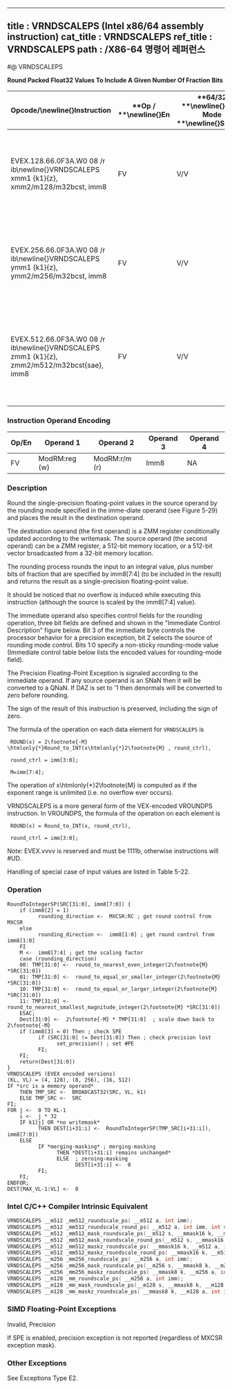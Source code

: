 ----------------------------
title : VRNDSCALEPS (Intel x86/64 assembly instruction)
cat_title : VRNDSCALEPS
ref_title : VRNDSCALEPS
path : /X86-64 명령어 레퍼런스
----------------------------
#@ VRNDSCALEPS

**Round Packed Float32 Values To Include A Given Number Of Fraction Bits**

|**Opcode/**\newline{}**Instruction**|**Op / **\newline{}**En**|**64/32 **\newline{}**bit Mode **\newline{}**Support**|**CPUID **\newline{}**Feature **\newline{}**Flag**|**Description**|
|------------------------------------|-------------------------|------------------------------------------------------|--------------------------------------------------|---------------|
|EVEX.128.66.0F3A.W0 08 /r ib\newline{}VRNDSCALEPS xmm1 {k1}{z}, xmm2/m128/m32bcst, imm8|FV|V/V|AVX512VLAVX512F|Rounds packed single-precision floating point values in xmm2/m128/m32bcst to a number of fraction bits specified by the imm8 field. Stores the result in xmm1 register. Under writemask.|
|EVEX.256.66.0F3A.W0 08 /r ib\newline{}VRNDSCALEPS ymm1 {k1}{z}, ymm2/m256/m32bcst, imm8|FV|V/V|AVX512VLAVX512F|Rounds packed single-precision floating point values in ymm2/m256/m32bcst to a number of fraction bits specified by the imm8 field. Stores the result in ymm1 register. Under writemask.|
|EVEX.512.66.0F3A.W0 08 /r ib\newline{}VRNDSCALEPS zmm1 {k1}{z}, zmm2/m512/m32bcst{sae}, imm8|FV|V/V|AVX512F|Rounds packed single-precision floating-point values in zmm2/m512/m32bcst to a number of fraction bits specified by the imm8 field. Stores the result in zmm1 register using writemask.|
### Instruction Operand Encoding


|Op/En|Operand 1 |Operand 2|Operand 3|Operand 4|
|-----|----------|---------|---------|---------|
|FV|ModRM:reg (w)|ModRM:r/m (r)|Imm8|NA|
### Description


Round the single-precision floating-point values in the source operand by the rounding mode specified in the imme-diate operand (see Figure 5-29) and places the result in the destination operand.

The destination operand (the first operand) is a ZMM register conditionally updated according to the writemask. The source operand (the second operand) can be a ZMM register, a 512-bit memory location, or a 512-bit vector broadcasted from a 32-bit memory location.

The rounding process rounds the input to an integral value, plus number bits of fraction that are specified by imm8[7:4] (to be included in the result) and returns the result as a single-precision floating-point value.

It should be noticed that no overflow is induced while executing this instruction (although the source is scaled by the imm8[7:4] value).

The immediate operand also specifies control fields for the rounding operation, three bit fields are defined and shown in the "Immediate Control Description" figure below. Bit 3 of the immediate byte controls the processor behavior for a precision exception, bit 2 selects the source of rounding mode control. Bits 1:0 specify a non-sticky rounding-mode value (Immediate control table below lists the encoded values for rounding-mode field).

The Precision Floating-Point Exception is signaled according to the immediate operand. If any source operand is an SNaN then it will be converted to a QNaN. If DAZ is set to '1 then denormals will be converted to zero before rounding.

The sign of the result of this instruction is preserved, including the sign of zero.

The formula of the operation on each data element for `VRNDSCALEPS` is

     ROUND(x) = 2\footnote{-M} \htmlonly{*}Round_to_INT(x\htmlonly{*}2\footnote{M} , round_ctrl), 

     round_ctrl = imm[3:0];

     M=imm[7:4];

The operation of x\htmlonly{*}2\footnote{M}  is computed as if the exponent range is unlimited (i.e. no overflow ever occurs).

VRNDSCALEPS is a more general form of the VEX-encoded VROUNDPS instruction. In VROUNDPS, the formula of the operation on each element is

     ROUND(x) = Round_to_INT(x, round_ctrl), 

     round_ctrl = imm[3:0];



Note: EVEX.vvvv is reserved and must be 1111b, otherwise instructions will #UD.

Handling of special case of input values are listed in Table 5-22.


### Operation

```info-verb
RoundToIntegerSP(SRC[31:0], imm8[7:0]) {
    if (imm8[2] = 1)
          rounding_direction  <-  MXCSR:RC ; get round control from MXCSR
    else
          rounding_direction  <-  imm8[1:0] ; get round control from imm8[1:0]
    FI
    M  <-  imm8[7:4] ; get the scaling factor
    case (rounding_direction)
    00: TMP[31:0]  <-  round_to_nearest_even_integer(2\footnote{M} *SRC[31:0])
    01: TMP[31:0]  <-  round_to_equal_or_smaller_integer(2\footnote{M} *SRC[31:0])
    10: TMP[31:0] <-   round_to_equal_or_larger_integer(2\footnote{M} *SRC[31:0])
    11: TMP[31:0] <-   round_to_nearest_smallest_magnitude_integer(2\footnote{M} *SRC[31:0])
    ESAC;
    Dest[31:0] <-   2\footnote{-M} * TMP[31:0]  ; scale down back to 2\footnote{-M}
    if (imm8[3] = 0) Then ; check SPE
          if (SRC[31:0] != Dest[31:0]) Then ; check precision lost
                set_precision() ; set #PE
          FI;
    FI;
    return(Dest[31:0])
}
VRNDSCALEPS (EVEX encoded versions) 
(KL, VL) = (4, 128), (8, 256), (16, 512)
IF *src is a memory operand*
    THEN TMP_SRC  <-  BROADCAST32(SRC, VL, k1)
    ELSE TMP_SRC <-   SRC
FI;
FOR j  <-  0 TO KL-1
    i  <-  j * 32
    IF k1[j] OR *no writemask*
          THEN DEST[i+31:i] <-   RoundToIntegerSP(TMP_SRC[i+31:i]), imm8[7:0])
    ELSE 
          IF *merging-masking* ; merging-masking
                THEN *DEST[i+31:i] remains unchanged*
                ELSE  ; zeroing-masking
                      DEST[i+31:i] <-   0
          FI;
    FI;
ENDFOR;
DEST[MAX_VL-1:VL]  <-  0
```

### Intel C/C++ Compiler Intrinsic Equivalent

```cpp
VRNDSCALEPS __m512 _mm512_roundscale_ps( __m512 a, int imm);
VRNDSCALEPS __m512 _mm512_roundscale_round_ps( __m512 a, int imm, int sae);
VRNDSCALEPS __m512 _mm512_mask_roundscale_ps(__m512 s, __mmask16 k, __m512 a, int imm);
VRNDSCALEPS __m512 _mm512_mask_roundscale_round_ps(__m512 s, __mmask16 k, __m512 a, int imm, int sae);
VRNDSCALEPS __m512 _mm512_maskz_roundscale_ps( __mmask16 k, __m512 a, int imm);
VRNDSCALEPS __m512 _mm512_maskz_roundscale_round_ps( __mmask16 k, __m512 a, int imm, int sae);
VRNDSCALEPS __m256 _mm256_roundscale_ps( __m256 a, int imm);
VRNDSCALEPS __m256 _mm256_mask_roundscale_ps(__m256 s, __mmask8 k, __m256 a, int imm);
VRNDSCALEPS __m256 _mm256_maskz_roundscale_ps( __mmask8 k, __m256 a, int imm);
VRNDSCALEPS __m128 _mm_roundscale_ps( __m256 a, int imm);
VRNDSCALEPS __m128 _mm_mask_roundscale_ps(__m128 s, __mmask8 k, __m128 a, int imm);
VRNDSCALEPS __m128 _mm_maskz_roundscale_ps( __mmask8 k, __m128 a, int imm);
```
### SIMD Floating-Point Exceptions


Invalid, Precision

If SPE is enabled, precision exception is not reported (regardless of MXCSR exception mask).

### Other Exceptions


See Exceptions Type E2.

